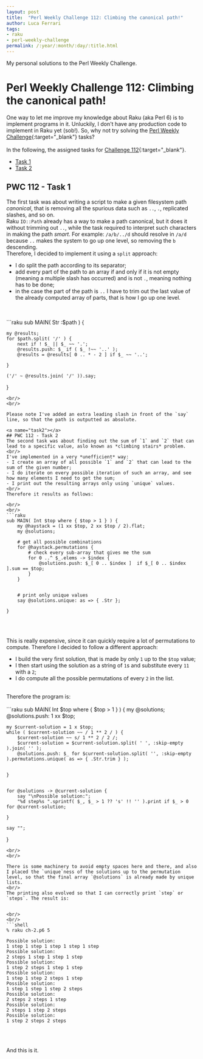 ```yaml
---
layout: post
title:  "Perl Weekly Challenge 112: Climbing the canonical path!"
author: Luca Ferrari
tags:
- raku
- perl-weekly-challenge
permalink: /:year/:month/:day/:title.html
---
```

My personal solutions to the Perl Weekly Challenge.

# Perl Weekly Challenge 112: Climbing the canonical path!

One way to let me improve my knowledge about Raku (aka Perl 6) is to implement programs in it.
Unluckily, I don't have any production code to implement in Raku yet (sob!).
So, why not try solving the [Perl Weekly Challenge](https://perlweeklychallenge.org/){:target="_blank"} tasks?
<br/>
<br/>
In the following, the assigned tasks for [Challenge 112](https://perlweeklychallenge.org/blog/perl-weekly-challenge-0112/){:target="_blank"}.
<br/>
- [Task 1](#task1)
- [Task 2](#task2)



<a name="task1"></a>
## PWC 112 - Task 1
The first task was about writing a script to make a given filesystem path *canonical*, that is removing all the spurious data such as `..`, `.`, replicated slashes, and so on.
<br/>
Raku `IO::Path` already has a way to make a path canonical, but it does it without trimming out `..`, while the task required to interpret such characters in making the path *smart*. For example: `/a/b/../d` should resolve in `/a/d` because `..` makes the system to go up one level, so removing the `b` descending.
<br/>
Therefore, I decided to implement it using a `split` approach:
- I do split the path according to its separator;
- add every part of the path to an array if and only if it is not empty (meaning a multiple slash has occurred) and is not `.`, meaning nothing has to be done;
- in the case the part of the path is `..` I have to trim out the last value of the already computed array of parts, that is how I go up one level.

<br/>
<br/>
```raku
sub MAIN( Str :$path ) {

    my @results;
    for $path.split( '/' ) {
        next if ! $_ || $_ ~~ '.';
        @results.push: $_ if ( $_ !~~ '..' );
        @results = @results[ 0 .. * - 2 ] if $_ ~~ '..';
        
    }

    ('/' ~ @results.join( '/' )).say;
}
```
<br/>
<br/>

Please note I've added an extra leading slash in front of the `say` line, so that the path is outputted as absolute.

<a name="task2"></a>
## PWC 112 - Task 2
The second task was about finding out the sum of `1` and `2` that can lead to a specific value, aslo known as *climbing stairs* problem.
<br/>
I've implemented in a very *unefficient* way:
- I create an array of all possible `1` and `2` that can lead to the sum of the given number;
- I do iterate on every possible iteration of such an array, and see how many elements I need to get the sum;
- I print out the resulting arrays only using `unique` values.
<br/>
Therefore it results as follows:

<br/>
<br/>
```raku
sub MAIN( Int $top where { $top > 1 } ) {
    my @haystack = (1 xx $top, 2 xx $top / 2).flat;
    my @solutions;

    # get all possible combinations
    for @haystack.permutations {
        # check every sub-array that gives me the sum
        for 0 ..^ $_.elems -> $index {
            @solutions.push: $_[ 0 .. $index ]  if $_[ 0 .. $index ].sum == $top;
        }
    }


    # print only unique values
    say @solutions.unique: as => { .Str };
    
}
```
<br/>
<br/>

This is really expensive, since it can quickly require a lot of permutations to compute. 
Therefore I decided to follow a different approach:
- I build the very first solution, that is made by only `1` up to the `$top` value;
- I then start using the solution as a string of `1`s and substitute every `11` with a `2`;
- I do compute all the possible permutations of every `2` in the list.
<br/>
Therefore the program is:

<br/>
<br/>
```raku
sub MAIN( Int $top where { $top > 1 } ) {
    my @solutions;
    @solutions.push: 1 xx $top;

    my $current-solution = 1 x $top;
    while ( $current-solution ~~ / 1 ** 2 / ) {
        $current-solution ~~ s/ 1 ** 2 / 2 /;
        $current-solution = $current-solution.split( ' ', :skip-empty  ).join( '' );
        @solutions.push: $_ for $current-solution.split( '', :skip-empty ).permutations.unique( as => { .Str.trim } );
        
        
    }
    
    
    for @solutions -> @current-solution {
        say "\nPossible solution:";
        "%d step%s ".sprintf( $_, $_ > 1 ?? 's' !! '' ).print if $_ > 0 for @current-solution;
        
    }

    say "";
    
}
```
<br/>
<br/>

There is some machinery to avoid empty spaces here and there, and also I placed the `unique`ness of the solutions up to the permutation level, so that the final array `@solutions` is already made by unique lists.
<br/>
The printing also evolved so that I can correctly print `step` or `steps`. The result is:


<br/>
<br/>
```shell
% raku ch-2.p6 5

Possible solution:
1 step 1 step 1 step 1 step 1 step 
Possible solution:
2 steps 1 step 1 step 1 step 
Possible solution:
1 step 2 steps 1 step 1 step 
Possible solution:
1 step 1 step 2 steps 1 step 
Possible solution:
1 step 1 step 1 step 2 steps 
Possible solution:
2 steps 2 steps 1 step 
Possible solution:
2 steps 1 step 2 steps 
Possible solution:
1 step 2 steps 2 steps 
```
<br/>
<br/>

And this is it.

